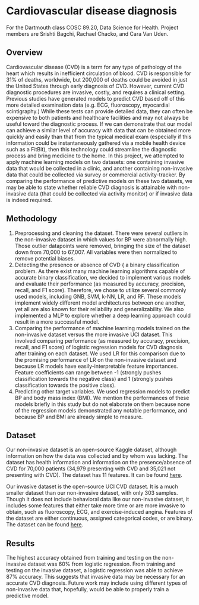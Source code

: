 # Cardiovascular disease diagnosis

For the Dartmouth class COSC 89.20, Data Science for Health. Project members are Srishti Bagchi, Rachael Chacko, and Cara Van Uden.

## Overview

Cardiovascular disease (CVD) is a term for any type of pathology of the heart which results in inefficient circulation of blood. CVD is responsible for 31% of deaths, worldwide, but 200,000 of deaths could be avoided in just the United States through early diagnosis of CVD. However, current CVD diagnostic procedures are invasive, costly, and requires a clinical setting. Previous studies have generated models to predict CVD based off of this more detailed examination data (e.g. ECG, fluoroscopy, myocardial scintigraphy.) While these tests can provide detailed data, they can often be expensive to both patients and healthcare facilities and may not always be useful toward the diagnostic process. If we can demonstrate that our model can achieve a similar level of accuracy with data that can be obtained more quickly and easily than that from the typical medical exam (especially if this information could be instantaneously gathered via a mobile health device such as a FitBit), then this technology could streamline the diagnostic process and bring medicine to the home. In this project, we attempted to apply machine learning models on two datasets: one containing invasive data that would be collected in a clinic, and another containing non-invasive data that could be collected via survey or commercial activity-tracker. By comparing the performance of predictive models on these two datasets, we may be able to state whether reliable CVD diagnosis is attainable with non-invasive data (that could be collected via activity monitor) or if invasive data is indeed required.

## Methodology

1. Preprocessing and cleaning the dataset. There were several outliers in the non-invasive dataset in which values for BP were abnormally high. Those outlier datapoints were removed, bringing the size of the dataset down from 70,000 to 67,007. All variables were then normalized to remove potential biases.
2. Detecting the presence or absence of CVD { a binary classification problem. As there exist many machine learning algorithms capable of accurate binary classification, we decided to implement various models and evaluate their performance (as measured by accuracy, precision, recall, and F1 score). Therefore, we chose to utilize several commonly used models, including GNB, SVM, k-NN, LR, and RF. These models implement widely different model architectures between one another, yet all are also known for their reliability and generalizability. We also implemented a MLP to explore whether a deep learning approach could result in a more successful model. 
3. Comparing the performance of machine learning models trained on the non-invasive dataset versus the more invasive UCI dataset. This involved comparing performance (as measured by accuracy, precision, recall, and F1 score) of logistic regression models for CVD diagnosis after training on each dataset. We used LR for this comparison due to the promising performance of LR on the non-invasive dataset and because LR models have easily-interpretable feature importances. Feature coefficients can range between -1 (strongly pushes classification towards the negative class) and 1 (strongly pushes classification towards the positive class).
4. Predicting other target variables. We used regression models to predict BP and body mass index (BMI). We mention the performances of these models briefly in this study but do not elaborate on them because none of the regression models demonstrated any notable performance, and because BP and BMI are already simple to measure.

## Dataset

Our non-invasive dataset is an open-source Kaggle dataset, although information on how the data was collected and by whom was lacking. The dataset has health information and information on the presence/absence of CVD for 70,000 patients (34,979 presenting with CVD and 35,021 not presenting with CVD). The dataset has 11 features. It can be found [here](https://www.kaggle.com/sulianova/cardiovascular-disease-dataset).

Our invasive dataset is the open-source UCI CVD dataset. It is a much smaller dataset than our non-invasive dataset, with only 303 samples. Though it does not include behavioral data like our non-invasive dataset, it includes some features that either take more time or are more invasive to obtain, such as fluoroscopy, ECG, and exercise-induced angina. Features of the dataset are either continuous, assigned categorical codes, or are binary. The dataset can be found [here](https://www.google.com/url?q=https%3A%2F%2Fwww.kaggle.com%2Fronitf%2Fheart-disease-uci&sa=D&sntz=1&usg=AFQjCNEEjqV9dwSgVx5ipw5Omt8rVR1RiA).

## Results

The highest accuracy obtained from training and testing on the non-invasive dataset was 60% from logistic regression. From training and testing on the invasive dataset, a logistic regression was able to achieve 87% accuracy. This suggests that invasive data may be necessary for an accurate CVD diagnosis. Future work may include using different types of non-invasive data that, hopefully, would be able to properly train a predictive model.
